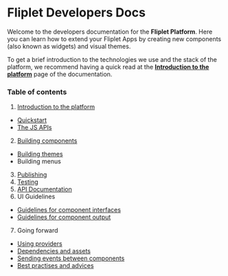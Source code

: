 # Fliplet Developers Docs

Welcome to the developers documentation for the **Fliplet Platform**. Here you can learn how to extend your Fliplet Apps by creating new components (also known as widgets) and visual themes.

To get a brief introduction to the technologies we use and the stack of the platform, we recommend having a quick read at the **[Introduction to the platform](Introduction.md)** page of the documentation.

### Table of contents

1. [Introduction to the platform](Introduction.md)
  * [Quickstart](Quickstart.md)
  * [The JS APIs](JS-APIs.md)
2. [Building components](Building-components.md)
  - [Building themes](Building-themes.md)
  - Building menus
3. [Publishing](Publishing.md)
4. [Testing](Testing-components.md)
5. [API Documentation](API-Documentation.md)
6. UI Guidelines
  - [Guidelines for component interfaces](UI-guidelines-interface.md)
  - [Guidelines for component output](UI-guidelines-build.md)
7. Going forward
  - [Using providers](components/Using-Providers.md)
  - [Dependencies and assets](Dependencies-and-assets.md)
  - [Sending events between components](Event-emitter.md)
  - [Best practises and advices](Best-practises.md)
